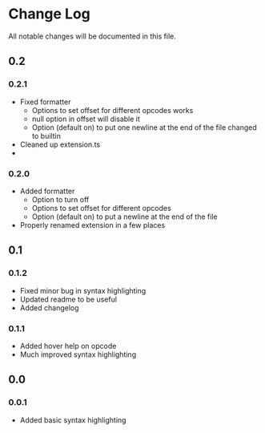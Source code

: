 # Change Log

All notable changes will be documented in this file.

## 0.2

### 0.2.1

* Fixed formatter
  * Options to set offset for different opcodes works
  * null option in offset will disable it
  * Option (default on) to put one newline at the end of the file changed to builtin 
* Cleaned up extension.ts
* 

### 0.2.0

* Added formatter
  * Option to turn off
  * Options to set offset for different opcodes
  * Option (default on) to put a newline at the end of the file
* Properly renamed extension in a few places

## 0.1

### 0.1.2

* Fixed minor bug in syntax highlighting
* Updated readme to be useful
* Added changelog

### 0.1.1

* Added hover help on opcode
* Much improved syntax highlighting

## 0.0

### 0.0.1

* Added basic syntax highlighting